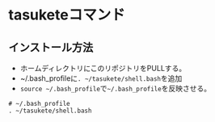 # tasuketeコマンド


## インストール方法

* ホームディレクトリにこのリポジトリをPULLする。
* ~/.bash_profileに`. ~/tasukete/shell.bash`を追加
* `source ~/.bash_profile`で`~/.bash_profile`を反映させる。

```shell
# ~/.bash_profile
. ~/tasukete/shell.bash
```
